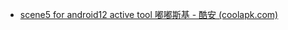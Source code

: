 - [scene5 for android12 active tool 嘟嘟斯基 - 酷安 (coolapk.com)](https://www.coolapk.com/feed/33313469?shareKey=YzhlYzAyNDQ1OGE4NjJkYmRkMWI~&shareUid=5097617&shareFrom=com.coolapk.market_12.4)
